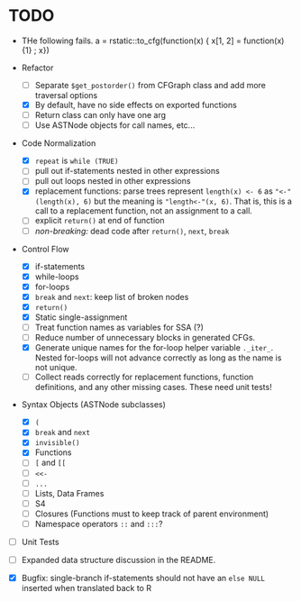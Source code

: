 
# TODO

* THe following fails. a = rstatic::to_cfg(function(x) { x[1, 2]  = function(x) {1} ; x})

* Refactor
  + [ ] Separate `$get_postorder()` from CFGraph class and add more traversal
  options
  * [x] By default, have no side effects on exported functions
  * [ ] Return class can only have one arg
  * [ ] Use ASTNode objects for call names, etc...

* Code Normalization
  * [x] `repeat` is `while (TRUE)`
  * [ ] pull out if-statements nested in other expressions
  * [ ] pull out loops nested in other expressions
  * [x] replacement functions: parse trees represent `length(x) <- 6` as
  `"<-"(length(x), 6)` but the meaning is `"length<-"(x, 6)`. That is, this is
  a call to a replacement function, not an assignment to a call.
  * [ ] explicit `return()` at end of function
  * [ ] *non-breaking:* dead code after `return()`, `next`, `break`

* Control Flow
  * [x] if-statements
  * [x] while-loops
  * [x] for-loops
  * [x] `break` and `next`: keep list of broken nodes
  * [x] `return()`
  * [x] Static single-assignment
  * [ ] Treat function names as variables for SSA (?)
  * [ ] Reduce number of unnecessary blocks in generated CFGs.
  * [x] Generate unique names for the for-loop helper variable `._iter_`.
    Nested for-loops will not advance correctly as long as the name is not
    unique.
  * [ ] Collect reads correctly for replacement functions, function
    definitions, and any other missing cases. These need unit tests!

* Syntax Objects (ASTNode subclasses)
  * [x] `(`
  * [x] `break` and `next`
  * [x] `invisible()`
  * [x] Functions
  * [ ] `[` and `[[`
  * [ ] `<<-`
  * [ ] `...`
  * [ ] Lists, Data Frames
  * [ ] S4
  * [ ] Closures (Functions must to keep track of parent environment)
  * [ ] Namespace operators `::` and `:::`?

* [ ] Unit Tests
* [ ] Expanded data structure discussion in the README.
* [x] Bugfix: single-branch if-statements should not have an `else NULL`
  inserted when translated back to R



